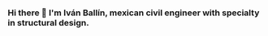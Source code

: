### Hi there 👋 I'm Iván Ballín, mexican civil engineer with specialty in structural design.

<!--
**navi-github/navi-github** is a ✨ _special_ ✨ repository because its `README.md` (this file) appears on your GitHub profile.

- 🔭 I’m currently working on improving my soft and hard skills specially in HTML, CSS and JavaScript
- 🌱 I’m currently learning web Development at PLATZI.
- 👯 I’m looking to collaborate on startups or tech companies.
- 🤔 I’m looking for help with JavaScript.
- ⚡ Fun fact: I like to go the gym.
-->
